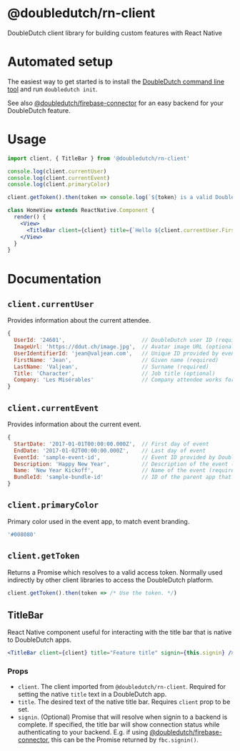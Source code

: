 @doubledutch/rn-client
======================

DoubleDutch client library for building custom features with React Native

# Automated setup

The easiest way to get started is to install the [DoubleDutch command line tool](https://github.com/doubledutch/cli) and run `doubledutch init`.

See also [@doubledutch/firebase-connector](https://github.com/doubledutch/firebase-connector)
for an easy backend for your DoubleDutch feature.

# Usage

```jsx
import client, { TitleBar } from '@doubledutch/rn-client'

console.log(client.currentUser)
console.log(client.currentEvent)
console.log(client.primaryColor)

client.getToken().then(token => console.log(`${token} is a valid DoubleDutch access token, usually used indirectly by other client libraries.`))

class HomeView extends ReactNative.Component {
  render() {
    <View>
      <TitleBar client={client} title={`Hello ${client.currentUser.FirstName}`}>
    </View>
  }
}
```

# Documentation

## `client.currentUser`

Provides information about the current attendee.

```javascript
{
  UserId: '24601',                        // DoubleDutch user ID (required)
  ImageUrl: 'https://ddut.ch/image.jpg',  // Avatar image URL (optional)
  UserIdentifierId: 'jean@valjean.com',   // Unique ID provided by event organizer (required)
  FirstName: 'Jean',                      // Given name (required)
  LastName: 'Valjean',                    // Surname (required)
  Title: 'Character',                     // Job title (optional)
  Company: 'Les Misérables'               // Company attendee works for (optional)
}
```

## `client.currentEvent`

Provides information about the current event.

```javascript
{
  StartDate: '2017-01-01T00:00:00.000Z',  // First day of event
  EndDate: '2017-01-02T00:00:00.000Z',    // Last day of event
  EventId: 'sample-event-id',             // Event ID provided by DoubleDutch (required)
  Description: 'Happy New Year',          // Description of the event (optional)
  Name: 'New Year Kickoff',               // Name of the event (required)
  BundleId: 'sample-bundle-id'            // ID of the parent app that contains this event
}
```

## `client.primaryColor`

Primary color used in the event app, to match event branding.

```javascript
'#008080'
```

## `client.getToken`

Returns a Promise which resolves to a valid access token.  Normally used
indirectly by other client libraries to access the DoubleDutch platform.

```javascript
client.getToken().then(token => /* Use the token. */)
```

## TitleBar

React Native component useful for interacting with the title bar that is native
to DoubleDutch apps.

```jsx
<TitleBar client={client} title="Feature title" signin={this.signin} />
```

### Props

- `client`. The client imported from `@doubledutch/rn-client`. Required for
  setting the native `title` text in a DoubleDutch app.
- `title`. The desired text of the native title bar. Requires `client` prop to
  be set.
- `signin`. (Optional) Promise that will resolve when signin to a backend is
  complete.  If specified, the title bar will show connection status while 
  authenticating to your backend.  E.g. if using
  [@doubledutch/firebase-connector](https://github.com/doubledutch/firebase-connector),
  this can be the Promise returned by `fbc.signin()`.
